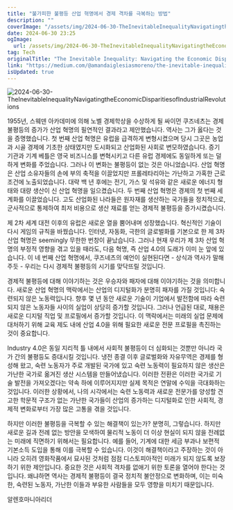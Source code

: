 ```yaml
---
title: "불가피한 불평등 산업 혁명에서 경제 격차를 극복하는 방법"
description: ""
coverImage: "/assets/img/2024-06-30-TheInevitableInequalityNavigatingtheEconomicDisparitiesofIndustrialRevolutions_0.png"
date: 2024-06-30 23:25
ogImage: 
  url: /assets/img/2024-06-30-TheInevitableInequalityNavigatingtheEconomicDisparitiesofIndustrialRevolutions_0.png
tag: Tech
originalTitle: "The Inevitable Inequality: Navigating the Economic Disparities of Industrial Revolutions"
link: "https://medium.com/@amandaiglesiasmoreno/the-inevitable-inequality-navigating-the-economic-disparities-of-industrial-revolutions-450b69ab19f2"
isUpdated: true
---
```






![2024-06-30-TheInevitableInequalityNavigatingtheEconomicDisparitiesofIndustrialRevolutions](/assets/img/2024-06-30-TheInevitableInequalityNavigatingtheEconomicDisparitiesofIndustrialRevolutions_0.png)

1955년, 스웨덴 아카데미에 의해 노벨 경제학상을 수상하게 될 싸이먼 쿠즈네츠는 경제 불평등의 증가가 산업 혁명의 필연적인 결과라고 제안했습니다. 역사는 그가 옳다는 것을 증명했습니다. 첫 번째 산업 혁명은 유럽을 급격하게 변형시켰으며 당시 그곳은 농업과 시골 경제에 기초한 상태였지만 도시화되고 산업화된 사회로 변모하였습니다. 증기 기관과 기계 베틀은 영국 비즈니스를 변혁시키고 다른 유럽 경제에도 동일하게 또는 덜하게 변화를 주었습니다. 그러나 이 변화는 불평등이 없는 것은 아니었습니다. 산업 혁명은 산업 소유자들의 손에 부의 축적을 이끌었지만 프롤레타리아는 가난하고 가혹한 근로 조건에 노출되었습니다. 대략 백 년 후에는 전기, 가스 및 석유와 같은 새로운 에너지 형태와 대량 생산이 신 산업 혁명을 일으켰습니다. 두 번째 산업 혁명은 경제의 첫 번째 세계화를 이끌었습니다. 고도 산업화된 나라들은 원자재를 생산하는 국가들을 정치적으로, 군사적으로 통제하여 최저 비용으로 생산 재료를 얻는 경제적 불평등을 증가시켰습니다.

제 2차 세계 대전 이후의 유럽은 새로운 열을 뿜어내며 성장했습니다. 혁신적인 기술이 다시 게임의 규칙을 바꿨습니다. 인터넷, 자동화, 극한의 글로벌화를 기본으로 한 제 3차 산업 혁명은 seemingly 무한한 번창이 끝났습니다. 그러나 현재 우리가 제 3차 산업 혁명의 부정적 영향을 겪고 있을 때라도, 다음 혁명, 즉 산업 4.0의 도래가 이미 눈 앞에 있습니다. 이 네 번째 산업 혁명에서, 쿠즈네츠의 예언이 실현된다면 - 상식과 역사가 말해주듯 - 우리는 다시 경제적 불평등의 시기를 맞닥뜨릴 것입니다.

경제적 불평등에 대해 이야기하는 것은 우승자와 패자에 대해 이야기하는 것을 의미합니다. 새로운 산업 혁명의 맥락에서는 산업의 디지털화가 분명히 패자를 가질 것입니다: 숙련되지 않은 노동력입니다. 향후 몇 년 동안 새로운 기술이 기업에서 발전함에 따라 숙련되지 않은 노동자들 사이의 실업이 상당히 증가할 것입니다. 그러나 언급된 대로, 채용은 새로운 디지털 직업 및 프로필에서 증가할 것입니다. 이 맥락에서는 미래의 실업 문제에 대처하기 위해 교육 제도 내에 산업 4.0을 위해 필요한 새로운 전문 프로필을 촉진하는 것이 중요합니다.

<div class="content-ad"></div>

Industry 4.0은 동일 지리적 틀 내에서 사회적 불평등이 더 심화되는 것뿐만 아니라 국가 간의 불평등도 증대시킬 것입니다. 냉전 종결 이후 글로벌화와 자유무역은 경제를 형성해 왔고, 숙련 노동자가 주로 개발된 국가에 있고 숙련 노동력이 필요하지 않은 생산은 가난한 국가로 옮겨진 생산 시스템을 만들어냈습니다. 이러한 전환은 이러한 국가로 기술 발전을 가져오겠다는 약속 하에 이루어지지만 실제 목적은 연말에 수익을 극대화하는 것입니다. 이러한 상황에서, 나의 시각에서는 숙련 노동력과 새로운 전문가를 양성할 견고한 학문적 구조가 없는 가난한 국가들이 산업의 증가하는 디지털화로 인한 사회적, 경제적 변화로부터 가장 많은 고통을 겪을 것입니다.

하지만 이러한 불평등을 극복할 수 있는 해결책이 있는가? 분명히, 그렇습니다. 하지만 새로운 길과 전례 없는 방안을 모색하여 물리적 노동이 더 이상 현실이 되지 않을 전례없는 미래에 직면하기 위해서는 필요합니다. 예를 들어, 기계에 대한 세금 부과나 보편적 기본소득 도입을 통해 이를 극복할 수 있습니다. 이것이 해결책이라고 주장하는 것이 아니라 오히려 영화작품에서 묘사된 것처럼 점점 디스토피아적인 미래가 되지 않도록 보장하기 위한 제안입니다. 중요한 것은 사회적 격차를 없애기 위한 토론을 열어야 한다는 것입니다. 왜냐하면 역사는 경제적 불평등이 결국 정치적 불안정으로 변화하며, 이는 미숙한, 숙련된 노동자, 가난한 이들과 부유한 사람들을 모두 영향을 미치기 때문입니다.

알렌호마니아리더